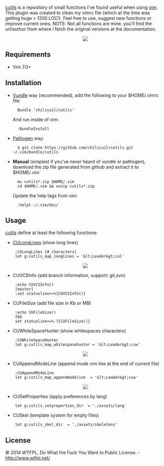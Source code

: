 [cutils](https://github.com/chilicuil/cutils) is a repository of small functions I've found useful when using [vim](http://vim.org). This plugin was created to clean my vimrc file (which at the time was getting huge > 1200 LOC!). Feel free to use, suggest new functions or improve current ones. NOTE: Not all functions are mine. you'll find the url/author from where I fetch the original versions at the documentation.

<p align="center">
  <img src="http://javier.io/assets/img/cutils.png"/><br>
</p>

Requirements
------------

* Vim 7.0+

Installation
------------

- [Vundle](https://github.com/gmarik/vundle) way (recommended), add the following to your $HOME/.vimrc file:

        Bundle 'chilicuil/cutils'

    And run inside of vim:

        :BundleInstall

- [Pathogen](https://github.com/tpope/vim-pathogen) way:

        $ git clone https://github.com/chilicuil/cutils.git ~/.vim/bundle/cutils

- **Manual** (simplest if you've never heard of vundle or pathogen), download the zip file generated from github and extract it to $HOME/.vim

        mv cutils*.zip $HOME/.vim
        cd $HOME/.vim && unzip cutils*.zip

    Update the help tags from vim:

        :helpt ~/.vim/doc/

Usage
-----

[cutils](https://github.com/chilicuil/cutils) define at least the following functions:

 - [CULongLines](http://got-ravings.blogspot.com/2009/07/vim-pr0n-combating-long-lines.html) (show long lines)

        :CULongLines [#_characters]
        let g:cutils_map_longlines = '&lt;Leader&gt;cul'

<p align="center">
  <img src="http://javier.io/assets/img/cutils-longlines.gif"/><br>
</p>

 - CUVCSInfo (add branch information, support: git,svn)

        :echo CUVCSInfo()
        [master]
        :set statusline+=%{CUVCSInfo()}

 - CUFileSize (add file size in Kb or MB)

        :echo CUFileSize()
        2kb
        set statusline+=%-7{CUFileSize()}

 - CUWhiteSpaceHunter (show whitespaces characters)

        :CUWhiteSpaceHunter
        let g:cutils_map_whitespacehunter = '&lt;Leader&gt;cuw'

<p align="center">
  <img src="http://javier.io/assets/img/cutils-whitespacehunter.gif"/><br>
</p>

 - CUAppendModeLine (append mode vim line at the end of current file)

        :CUAppendModeLine
        let g:cutils_map_appendmodeline  = '&lt;Leader&gt;cua'

<p align="center">
  <img src="http://javier.io/assets/img/cutils-appendmodeline.gif"/><br>
</p>

 - CUSetProperties (apply preferences by lang)

        let g:cutils_setproperties_dir  = './assets/lang'

<!--TODO 11-03-2014 02:24 >> look for replace-->
 - CUSkel (template system for empty files)

        let g:cutils_skel_dir  = './assets/skeletons'

License
-------

© 2014 WTFPL, Do What the Fuck You Want to Public License. - http://www.wtfpl.net/

